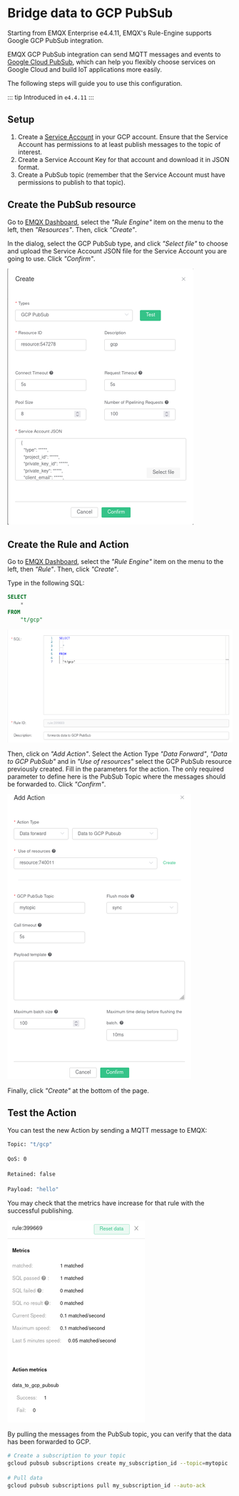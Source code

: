 # Bridge data to GCP PubSub
Starting from EMQX Enterprise e4.4.11, EMQX's Rule-Engine supports Google GCP PubSub integration.

EMQX GCP PubSub integration can send MQTT messages and events to [Google Cloud PubSub](https://cloud.google.com/pubsub?hl=en-us), which can help you flexibly choose services on Google Cloud and build IoT applications more easily.

The following steps will guide you to use this configuration.

::: tip
Introduced in `e4.4.11`
:::

## Setup

1. Create a [Service
   Account](https://developers.google.com/identity/protocols/oauth2/service-account#creatinganaccount)
   in your GCP account.  Ensure that the Service Account has
   permissions to at least publish messages to the topic of interest.
2. Create a Service Account Key for that account and download it in
   JSON format.
3. Create a PubSub topic (remember that the Service Account must have
   permissions to publish to that topic).

## Create the PubSub resource

Go to [EMQX Dashboard](http://127.0.0.1:18083/#/resources), select the
_"Rule Engine"_ item on the menu to the left, then _"Resources"_.
Then, click _"Create"_.

In the dialog, select the GCP PubSub type, and click _"Select file"_
to choose and upload the Service Account JSON file for the Service
Account you are going to use.  Click _"Confirm"_.

![Creating a GCP PubSub resource](./assets/gcp_pubsub_1.png)

## Create the Rule and Action

Go to [EMQX Dashboard](http://127.0.0.1:18083/#/rules), select the
_"Rule Engine"_ item on the menu to the left, then _"Rule"_.  Then,
click _"Create"_.

Type in the following SQL:

```sql
SELECT
    *
FROM
    "t/gcp"
```

![Creating a rule to forward data to GCP PubSub](./assets/gcp_pubsub_2.png)

Then, click on _"Add Action"_.  Select the Action Type _"Data
Forward"_, _"Data to GCP PubSub"_ and in _"Use of resources"_ select
the GCP PubSub resource previously created.  Fill in the parameters
for the action.  The only required parameter to define here is the
PubSub Topic where the messages should be forwarded to.  Click
_"Confirm"_.

![Binding an action to forward data to GCP PubSub](./assets/gcp_pubsub_3.png)

Finally, click _"Create"_ at the bottom of the page.

## Test the Action

You can test the new Action by sending a MQTT message to EMQX:

```bash
Topic: "t/gcp"

QoS: 0

Retained: false

Payload: "hello"
```

You may check that the metrics have increase for that rule with
the successful publishing.

![GCP PubSub metrics](./assets/gcp_pubsub_4.png)

By pulling the messages from the PubSub topic, you can verify that the
data has been forwarded to GCP.

```bash
# Create a subscription to your topic
gcloud pubsub subscriptions create my_subscription_id --topic=mytopic

# Pull data
gcloud pubsub subscriptions pull my_subscription_id --auto-ack
```
